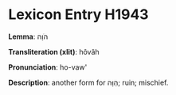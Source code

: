 # Lexicon Entry H1943

**Lemma**: הֹוָה

**Transliteration (xlit)**: hôvâh

**Pronunciation**: ho-vaw'

**Description**:
another form for הַוָּה; ruin; mischief.
